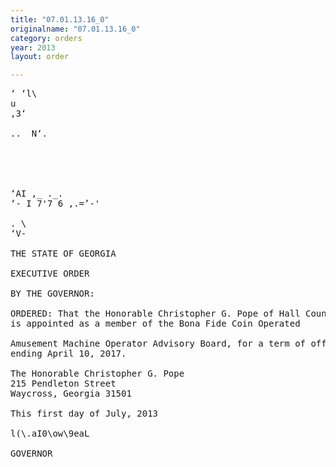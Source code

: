 ```yaml
---
title: "07.01.13.16_0"
originalname: "07.01.13.16_0"
category: orders
year: 2013
layout: order

---
```

<pre>
‘ ‘l\
u
,3‘

..  N‘.

  
 
 

‘AI ,_ ._.
‘- I 7'7 6 ,.=’-'

. \
‘V-

THE STATE OF GEORGIA

EXECUTIVE ORDER

BY THE GOVERNOR:

ORDERED: That the Honorable Christopher G. Pope of Hall County, Georgia,
is appointed as a member of the Bona Fide Coin Operated

Amusement Machine Operator Advisory Board, for a term of office
ending April 10, 2017.

The Honorable Christopher G. Pope
215 Pendleton Street
Waycross, Georgia 31501

This first day of July, 2013

l(\.aI0\ow\9eaL

GOVERNOR

</pre>
